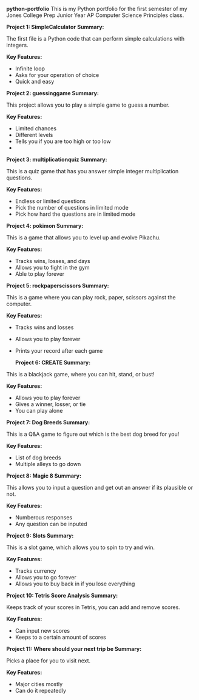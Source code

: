 **python-portfolio**
This is my Python portfolio for the first semester of my Jones College Prep Junior Year AP Computer Science Principles class.

**Project 1: SimpleCalculator**
**Summary:**

The first file is a Python code that can perform simple calculations with integers.

**Key Features:**

- Infinite loop
- Asks for your operation of choice
- Quick and easy

**Project 2: guessinggame
Summary:**

This project allows you to play a simple game to guess a number.

**Key Features:**

- Limited chances
- Different levels
- Tells you if you are too high or too low
- 
**Project 3: multiplicationquiz
Summary:**

This is a quiz game that has you answer simple integer multiplication questions.

**Key Features:**

- Endless or limited questions
- Pick the number of questions in limited mode
- Pick how hard the questions are in limited mode
  
**Project 4: pokimon
Summary:**

This is a game that allows you to level up and evolve Pikachu.

**Key Features:**

- Tracks wins, losses, and days
- Allows you to fight in the gym
- Able to play forever

**Project 5: rockpaperscissors
Summary:**

This is a game where you can play rock, paper, scissors against the computer.

**Key Features:**

- Tracks wins and losses
- Allows you to play forever
- Prints your record after each game

  **Project 6: CREATE
Summary:**

This is a blackjack game, where you can hit, stand, or bust!

**Key Features:**

- Allows you to play forever
- Gives a winner, losser, or tie
- You can play alone

**Project 7: Dog Breeds
Summary:**

This is a Q&A game to figure out which is the best dog breed for you!

**Key Features:**

- List of dog breeds
- Multiple alleys to go down

**Project 8: Magic 8
Summary:**

This allows you to input a question and get out an answer if its plausible or not.

**Key Features:**

- Numberous responses
- Any question can be inputed

**Project 9: Slots
Summary:**

This is a slot game, which allows you to spin to try and win.

**Key Features:**

- Tracks currency
- Allows you to go forever
- Allows you to buy back in if you lose everything

**Project 10: Tetris Score Analysis
Summary:**

Keeps track of your scores in Tetris, you can add and remove scores.

**Key Features:**

- Can input new scores
- Keeps to a certain amount of scores

**Project 11: Where should your next trip be
Summary:**

Picks a place for you to visit next.

**Key Features:**

- Major cities mostly
- Can do it repeatedly




